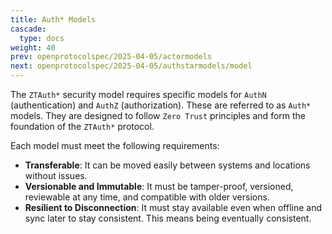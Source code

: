 ```yaml
---
title: Auth* Models
cascade:
  type: docs
weight: 40
prev: openprotocolspec/2025-04-05/actormodels
next: openprotocolspec/2025-04-05/authstarmodels/model
---
```


The `ZTAuth*` security model requires specific models for `AuthN` (authentication) and `AuthZ` (authorization). These are referred to as `Auth*` models. They are designed to follow `Zero Trust` principles and form the foundation of the `ZTAuth*` protocol.

Each model must meet the following requirements:

- **Transferable**: It can be moved easily between systems and locations without issues.
- **Versionable and Immutable**: It must be tamper-proof, versioned, reviewable at any time, and compatible with older versions.
- **Resilient to Disconnection**: It must stay available even when offline and sync later to stay consistent. This means being eventually consistent.
